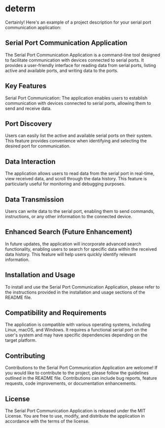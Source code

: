 # determ
Certainly! Here's an example of a project description for your serial port communication application:

## Serial Port Communication Application
The Serial Port Communication Application is a command-line tool designed to facilitate communication with devices connected to serial ports. It provides a user-friendly interface for reading data from serial ports, listing active and available ports, and writing data to the ports.

## Key Features
Serial Port Communication: The application enables users to establish communication with devices connected to serial ports, allowing them to send and receive data.

## Port Discovery
Users can easily list the active and available serial ports on their system. This feature provides convenience when identifying and selecting the desired port for communication.

## Data Interaction
The application allows users to read data from the serial port in real-time, view received data, and scroll through the data history. This feature is particularly useful for monitoring and debugging purposes.

## Data Transmission 
Users can write data to the serial port, enabling them to send commands, instructions, or any other information to the connected device.

## Enhanced Search (Future Enhancement)
In future updates, the application will incorporate advanced search functionality, enabling users to search for specific data within the received data history. This feature will help users quickly identify relevant information.

## Installation and Usage
To install and use the Serial Port Communication Application, please refer to the instructions provided in the installation and usage sections of the README file.

## Compatibility and Requirements
The application is compatible with various operating systems, including Linux, macOS, and Windows. It requires a functional serial port on the user's system and may have specific dependencies depending on the target platform.

## Contributing
Contributions to the Serial Port Communication Application are welcome! If you would like to contribute to the project, please follow the guidelines outlined in the README file. Contributions can include bug reports, feature requests, code improvements, or documentation enhancements.

## License
The Serial Port Communication Application is released under the MIT License. You are free to use, modify, and distribute the application in accordance with the terms of the license.
